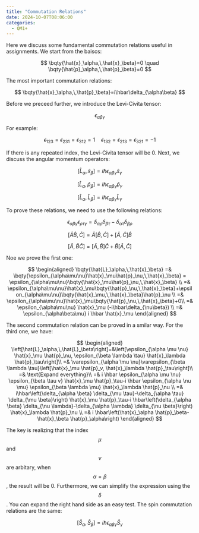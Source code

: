```yaml
---
title: "Commutation Relations"
date: 2024-10-07T08:06:00
categories:
  - QM1+
---
```


Here we discuss some fundamental commutation relations useful in assignments. We start from the baiscs:

$$
  \bqty{\hat{x}_\alpha,\,\hat{x}_\beta}=0 \quad \bqty{\hat{p}_\alpha,\,\hat{p}_\beta}=0
$$

The most important commutation relations:

$$
  \bqty{\hat{x}_\alpha,\,\hat{p}_\beta}=i\hbar\delta_{\alpha\beta}
$$

Before we preceed further, we introduce the Levi-Civita tensor:

$$
\epsilon_{\alpha \beta \gamma}
$$

For example:

$$
  \epsilon_{123}=\epsilon_{231}=\epsilon_{312}= 1 \quad \epsilon_{132}=\epsilon_{213}=\epsilon_{321}= -1
$$

If there is any repeated index, the Levi-Civita tensor will be 0. Next, we discuss the angular momentum operators:

$$
  \left[\hat{L}_\alpha,\,\hat{x}_\beta\right]=i\hbar\epsilon_{\alpha\beta\gamma}\hat{x}_\gamma
$$

$$
  \left[\hat{L}_\alpha,\,\hat{p}_\beta\right]=i\hbar\epsilon_{\alpha\beta\gamma}\hat{p}_\gamma
$$

$$
  \left[\hat{L}_\alpha,\,\hat{L}_\beta\right]=i\hbar\epsilon_{\alpha\beta\gamma}\hat{L}_\gamma
$$

To prove these relations, we need to use the following relations:

$$
  \epsilon_{\alpha\beta\gamma}\epsilon_{\rho\tau\gamma}=\delta_{\alpha\rho}\delta_{\beta\tau} - \delta_{\alpha\tau}\delta_{\beta\rho}
$$

$$
  \left[\hat{A}\hat{B},\,\hat{C}\right]=\hat{A}\left[\hat{B},\hat{C}\right] + \left[\hat{A},\hat{C}\right]\hat{B}
$$

$$
  \left[\hat{A},\,\hat{B}\hat{C}\right]=\left[\hat{A},\,\hat{B}\right]\hat{C} + \hat{B}\left[\hat{A},\,\hat{C}\right]
$$

Noe we prove the first one:

$$
\begin{aligned}
    \bqty{\hat{L}_\alpha,\,\hat{x}_\beta} =& \bqty{\epsilon_{\alpha\mu\nu}\hat{x}_\mu\hat{p}_\nu,\,\hat{x}_\beta} = \epsilon_{\alpha\mu\nu}\bqty{\hat{x}_\mu\hat{p}_\nu,\,\hat{x}_\beta} \\
  =& \epsilon_{\alpha\mu\nu}\hat{x}_\mu\bqty{\hat{p}_\nu,\,\hat{x}_\beta}+\epsilon_{\alpha\mu\nu}\bqty{\hat{x}_\mu,\,\hat{x}_\beta}\hat{p}_\nu \\
  =& \epsilon_{\alpha\mu\nu}\hat{x}_\mu\bqty{\hat{p}_\nu,\,\hat{x}_\beta}+0\\
  =& \epsilon_{\alpha\mu\nu} \hat{x}_\mu (-i\hbar\delta_{\nu\beta}) \\
  =& \epsilon_{\alpha\beta\mu} i \hbar \hat{x}_\mu
\end{aligned}
$$

The second commutation relation can be proved in a smilar way. For the third one, we have:

$$
\begin{aligned}
\left[\hat{L}_\alpha,\,\hat{L}_\beta\right]=&\left[\epsilon_{\alpha \mu \nu} \hat{x}_\mu \hat{p}_\nu, \epsilon_{\beta \lambda \tau} \hat{x}_\lambda \hat{p}_\tau\right]\\
=& \varepsilon_{\alpha \mu \nu}\varepsilon_{\beta \lambda \tau}\left[\hat{x}_\mu \hat{p}_v, \hat{x}_\lambda \hat{p}_\tau\right]\\
=& \text{Expand everything}\\
=& i \hbar \epsilon_{\alpha \mu \nu} \epsilon_{\beta \tau v} \hat{x}_\mu \hat{p}_\tau-i \hbar \epsilon_{\alpha \nu \mu} \epsilon_{\beta \lambda \mu} \hat{x}_\lambda \hat{p}_\nu \\
=& i\hbar\left(\delta_{\alpha \beta} \delta_{\mu \tau}-\delta_{\alpha \tau} \delta_{\mu \beta}\right) \hat{x}_\mu \hat{p}_\tau-i \hbar\left(\delta_{\alpha \beta} \delta_{\nu \lambda}-\delta_{\alpha \lambda} \delta_{\nu \beta}\right) \hat{x}_\lambda \hat{p}_\nu \\
=& i \hbar\left(\hat{x}_\alpha \hat{p}_\beta-\hat{x}_\beta \hat{p}_\alpha\right)
\end{aligned}
$$

The key is realizing that the index $$\mu$$ and $$\nu$$ are arbitary, when $$\alpha=\beta$$, the result will be 0. Furthermore, we can simplify the expression using the $$\delta$$. You can expand the right hand side as an easy test. The spin commutation relations are the same:

$$
  \left[\hat{S}_\alpha, \hat{S}_\beta\right]=i \hbar \epsilon_{\alpha \beta \gamma} \hat{S}_\gamma
$$




















































